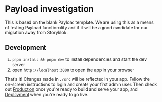# Payload investigation

This is based on the blank Payload template. We are using this as a means of testing Payload functionality and if it will be a good candidate for our migration away from Storyblok.

## Development

1. `pnpm install && pnpm dev` to install dependencies and start the dev server
2. open `http://localhost:3000` to open the app in your browser

That's it! Changes made in `./src` will be reflected in your app. Follow the on-screen instructions to login and create your first admin user. Then check out [Production](#production) once you're ready to build and serve your app, and [Deployment](#deployment) when you're ready to go live.

